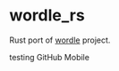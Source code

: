 # wordle_rs

Rust port of [wordle](https://bitbucket.org/bkputnam/wordle/src/master/) project.

testing GitHub Mobile
